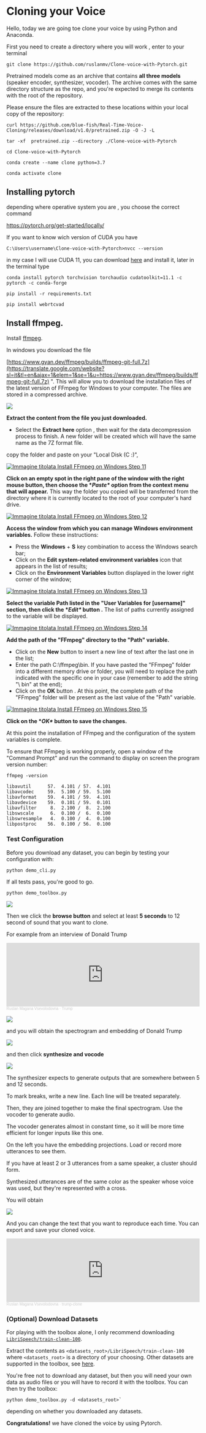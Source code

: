 # Cloning your Voice 

Hello, today we are going toe clone your voice by using Python and Anaconda.

First you need to create a directory where you will work , enter to your terminal

```
git clone https://github.com/ruslanmv/Clone-voice-with-Pytorch.git
```

Pretrained models come as an archive that contains **all three models** (speaker encoder, synthesizer, vocoder). The archive comes with the same directory structure as the repo, and you're expected to merge its contents with the root of the repository.



Please ensure the files are extracted to these locations within your local copy of the repository:

```
curl https://github.com/blue-fish/Real-Time-Voice-Cloning/releases/download/v1.0/pretrained.zip -O -J -L
```

```
tar -xf  pretrained.zip --directory ./Clone-voice-with-Pytorch
```

```
cd Clone-voice-with-Pytorch
```

```
conda create --name clone python=3.7
```

```
conda activate clone
```

## Installing pytorch

depending where operative system you are , you choose the correct command

https://pytorch.org/get-started/locally/

If you want to know wich version of CUDA you have

```
C:\Users\username\Clone-voice-with-Pytorch>nvcc --version
```

in my case I will use CUDA 11, you can download [here](https://developer.download.nvidia.com/compute/cuda/11.4.1/local_installers/cuda_11.4.1_471.41_win10.exe) and install it, later in the terminal type

```
conda install pytorch torchvision torchaudio cudatoolkit=11.1 -c pytorch -c conda-forge
```

```
pip install -r requirements.txt 
```

```
pip install webrtcvad
```

## Install ffmpeg.

Install [ffmpeg](https://ffmpeg.org/download.html#get-packages).

In windows you download the file

[https://www.gyan.dev/ffmpeg/builds/ffmpeg-git-full.7z](https://translate.google.com/website?sl=it&tl=en&ajax=1&elem=1&se=1&u=https://www.gyan.dev/ffmpeg/builds/ffmpeg-git-full.7z) ". This will allow you to download the installation files of the latest version of FFmpeg for Windows to your computer. The files are stored in a compressed archive.

![](./assets/images/posts/README/1a.jpg)



**Extract the content from the file you just downloaded.** 

- Select the **Extract here** option , then wait for the data decompression process to finish. A new folder will be created which will have the same name as the 7Z format file.



copy the folder and  paste on your "Local Disk (C :)", 

[![Immagine titolata Install FFmpeg on Windows Step 11](https://www.wikihow.com/images/thumb/2/27/Install-FFmpeg-on-Windows-Step-11-Version-2.jpg/v4-728px-Install-FFmpeg-on-Windows-Step-11-Version-2.jpg.webp)]()

**Click on an empty spot in the right pane of the window with the right mouse button, then choose the \**Paste\** option from the context menu that will appear.** This way the folder you copied will be transferred from the directory where it is currently located to the root of your computer's hard drive.

[![Immagine titolata Install FFmpeg on Windows Step 12](https://www.wikihow.com/images/thumb/0/0e/Install-FFmpeg-on-Windows-Step-12-Version-4.jpg/v4-728px-Install-FFmpeg-on-Windows-Step-12-Version-4.jpg.webp)]()

**Access the window from which you can manage Windows environment variables.** Follow these instructions:

- Press the **Windows** + **S** key combination to access the Windows search bar;
- Click on the **Edit system-related environment variables** icon that appears in the list of results;
- Click on the **Environment Variables** button displayed in the lower right corner of the window;

[![Immagine titolata Install FFmpeg on Windows Step 13](https://www.wikihow.com/images/thumb/4/4f/Install-FFmpeg-on-Windows-Step-13-Version-4.jpg/v4-728px-Install-FFmpeg-on-Windows-Step-13-Version-4.jpg.webp)]()

**Select the variable Path listed in the "User Variables for [username]" section, then click the \**Edit\** button .** The list of paths currently assigned to the variable will be displayed.



[![Immagine titolata Install FFmpeg on Windows Step 14](https://www.wikihow.com/images/thumb/e/ea/Install-FFmpeg-on-Windows-Step-14-Version-3.jpg/v4-728px-Install-FFmpeg-on-Windows-Step-14-Version-3.jpg.webp)]()



**Add the path of the "FFmpeg" directory to the "Path" variable.** 

- Click on the **New** button to insert a new line of text after the last one in the list;
- Enter the path C:\ffmpeg\bin. If you have pasted the "FFmpeg" folder into a different memory drive or folder, you will need to replace the path indicated with the specific one in your case (remember to add the string "\ bin" at the end);
- Click on the **OK** button . At this point, the complete path of the "FFmpeg" folder will be present as the last value of the "Path" variable.

[![Immagine titolata Install FFmpeg on Windows Step 15](https://www.wikihow.com/images/thumb/f/f5/Install-FFmpeg-on-Windows-Step-15-Version-3.jpg/v4-728px-Install-FFmpeg-on-Windows-Step-15-Version-3.jpg.webp)]()

**Click on the \**OK\** button to save the changes.**

 At this point the installation of FFmpeg and the configuration of the system variables is complete.

 To ensure that FFmpeg is working properly, open a window of the "Command Prompt" and run the command to display on screen the program version number: 

```
ffmpeg -version
```

```
libavutil      57.  4.101 / 57.  4.101
libavcodec     59.  5.100 / 59.  5.100
libavformat    59.  4.101 / 59.  4.101
libavdevice    59.  0.101 / 59.  0.101
libavfilter     8.  2.100 /  8.  2.100
libswscale      6.  0.100 /  6.  0.100
libswresample   4.  0.100 /  4.  0.100
libpostproc    56.  0.100 / 56.  0.100
```

### Test Configuration

Before you download any dataset, you can begin by testing your configuration with:

```
python demo_cli.py
```

If all tests pass, you're good to go.

```
python demo_toolbox.py
```

![](./assets/images/posts/README/2a.jpg)



Then we click the **browse button** and select at least **5 seconds**  to 12 second of sound that you want to clone.

For example from an interview of Donald Trump

<iframe width="100%" height="166" scrolling="no" frameborder="no" allow="autoplay" src="https://w.soundcloud.com/player/?url=https%3A//api.soundcloud.com/tracks/1108804639&color=%23ff5500&auto_play=false&hide_related=false&show_comments=true&show_user=true&show_reposts=false&show_teaser=true"></iframe><div style="font-size: 10px; color: #cccccc;line-break: anywhere;word-break: normal;overflow: hidden;white-space: nowrap;text-overflow: ellipsis; font-family: Interstate,Lucida Grande,Lucida Sans Unicode,Lucida Sans,Garuda,Verdana,Tahoma,sans-serif;font-weight: 100;"><a href="https://soundcloud.com/ruslan-kobizev" title="Ruslan Magana Vsevolodovna" target="_blank" style="color: #cccccc; text-decoration: none;">Ruslan Magana Vsevolodovna</a> · <a href="https://soundcloud.com/ruslan-kobizev/trump" title="Trump" target="_blank" style="color: #cccccc; text-decoration: none;">Trump</a></div>





![](./assets/images/posts/README/3a.jpg)



and you will obtain the spectrogram and embedding of Donald Trump



![](./assets/images/posts/README/4a.jpg)

and then click  **synthesize and vocode**



![](./assets/images/posts/README/5a.jpg)



The synthesizer expects to generate outputs that are somewhere between 5 and 12 seconds.

To mark breaks, write a new line. Each line will be treated separately.

Then, they are joined together to make the final spectrogram. Use the vocoder to generate audio.

The vocoder generates almost in constant time, so it will be more time efficient for longer inputs like this one.

On the left you have the embedding projections. Load or record more utterances to see them.

If you have at least 2 or 3 utterances from a same speaker, a cluster should form.

Synthesized utterances are of the same color as the speaker whose voice was used, but they're represented with a cross.

You will obtain



![](./assets/images/posts/README/6a.jpg)



And you can change the text that you want to reproduce each time. You can export and save your cloned voice.



<iframe width="100%" height="166" scrolling="no" frameborder="no" allow="autoplay" src="https://w.soundcloud.com/player/?url=https%3A//api.soundcloud.com/tracks/1108806946&color=%23ff5500&auto_play=false&hide_related=false&show_comments=true&show_user=true&show_reposts=false&show_teaser=true"></iframe><div style="font-size: 10px; color: #cccccc;line-break: anywhere;word-break: normal;overflow: hidden;white-space: nowrap;text-overflow: ellipsis; font-family: Interstate,Lucida Grande,Lucida Sans Unicode,Lucida Sans,Garuda,Verdana,Tahoma,sans-serif;font-weight: 100;"><a href="https://soundcloud.com/ruslan-kobizev" title="Ruslan Magana Vsevolodovna" target="_blank" style="color: #cccccc; text-decoration: none;">Ruslan Magana Vsevolodovna</a> · <a href="https://soundcloud.com/ruslan-kobizev/trump-clone" title="trump-clone" target="_blank" style="color: #cccccc; text-decoration: none;">trump-clone</a></div>



### (Optional) Download Datasets

For playing with the toolbox alone, I only recommend downloading [`LibriSpeech/train-clean-100`](https://www.openslr.org/resources/12/train-clean-100.tar.gz). 

Extract the contents as `<datasets_root>/LibriSpeech/train-clean-100` where `<datasets_root>` is a directory of your choosing. Other datasets are supported in the toolbox, see [here](https://github.com/CorentinJ/Real-Time-Voice-Cloning/wiki/Training#datasets). 

You're free not to download any dataset, but then you will need your own data as audio files or you will have to record it with the toolbox. You can then try the toolbox:

```
python demo_toolbox.py -d <datasets_root>`
```

depending on whether you downloaded any datasets. 



**Congratulations!** we have cloned the voice by using Pytorch.







